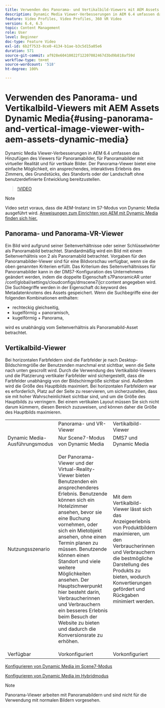 ```yaml
---
title: Verwenden des Panorama- und Vertikalbild-Viewers mit AEM Assets Dynamic Media
description: Dynamic Media Viewer-Verbesserungen in AEM 6.4 umfassen das Hinzufügen des Viewers für Panoramabilder, für Panoramabilder mit virtueller Realität und für vertikale Bilder. Der Panorama-Viewer bietet eine einfache Möglichkeit, ein ansprechendes, interaktives Erlebnis des Zimmers, des Grundstücks, des Standorts oder der Landschaft ohne benutzerdefinierte Entwicklung bereitzustellen.
feature: Video Profiles, Video Profiles, 360 VR Video
version: 6.4, 6.5
topic: Content Management
role: User
level: Beginner
doc-type: Feature Video
exl-id: 6b2f7533-8ce0-4134-b1ae-b3c5d15a05e6
duration: 571
source-git-commit: af928e60410022f12207082467d3bd9b818af59d
workflow-type: tm+mt
source-wordcount: '518'
ht-degree: 100%

---
```


# Verwenden des Panorama- und Vertikalbild-Viewers mit AEM Assets Dynamic Media{#using-panorama-and-vertical-image-viewer-with-aem-assets-dynamic-media}

Dynamic Media Viewer-Verbesserungen in AEM 6.4 umfassen das Hinzufügen des Viewers für Panoramabilder, für Panoramabilder mit virtueller Realität und für vertikale Bilder. Der Panorama-Viewer bietet eine einfache Möglichkeit, ein ansprechendes, interaktives Erlebnis des Zimmers, des Grundstücks, des Standorts oder der Landschaft ohne benutzerdefinierte Entwicklung bereitzustellen.

>[!VIDEO](https://video.tv.adobe.com/v/24156?quality=12&learn=on)

>[!NOTE]
>
>Video setzt voraus, dass die AEM-Instanz im S7-Modus von Dynamic Media ausgeführt wird. [Anweisungen zum Einrichten von AEM mit Dynamic Media finden sich hier.](https://helpx.adobe.com/de/experience-manager/6-3/assets/using/config-dynamic-fp-14410.html)

## Panorama- und Panorama-VR-Viewer

Ein Bild wird aufgrund seiner Seitenverhältnisse oder seiner Schlüsselwörter als Panoramabild betrachtet. Standardmäßig wird ein Bild mit einem Seitenverhältnis von 2 als Panoramabild betrachtet. Vorgaben für den Panoramabilder-Viewer sind für eine Bildvorschau verfügbar, wenn sie die oben genannten Kriterien erfüllt. Das Kriterium des Seitenverhältnisses für Panoramabilder kann in der DMS7-Konfiguration des Unternehmens geändert werden, indem die doppelte Eigenschaft s7PanoramicAR unter /conf/global/settings/cloudconfigs/dmscene7/jcr:content angegeben wird. Die Suchbegriffe werden in der Eigenschaft dc:keyword des Metadatenknotens des Assets gespeichert. Wenn die Suchbegriffe eine der folgenden Kombinationen enthalten:

* rechteckig gleichseitig,
* kugelförmig + panoramisch,
* kugelförmig + Panorama,

wird es unabhängig vom Seitenverhältnis als Panoramabild-Asset betrachtet.

## Vertikalbild-Viewer

Bei horizontalen Farbfeldern sind die Farbfelder je nach Desktop-Bildschirmgröße der Benutzenden manchmal erst sichtbar, wenn die Seite nach unten gescrollt wird. Durch die Verwendung des Vertikalbild-Viewers und die Platzierung vertikaler Farbfelder wird sichergestellt, dass die Farbfelder unabhängig von der Bildschirmgröße sichtbar sind. Außerdem wird die Größe des Hauptbilds maximiert. Bei horizontalen Farbfeldern war es erforderlich, Platz auf der Seite zu reservieren, um sicherzustellen, dass sie mit hoher Wahrscheinlichkeit sichtbar sind, und um die Größe des Hauptbilds zu verringern. Bei einem vertikalen Layout müssen Sie sich nicht darum kümmern, diesen Bereich zuzuweisen, und können daher die Größe des Hauptbilds maximieren.

<table> 
 <tbody>
  <tr>
   <td> </td>
   <td>Panorama- und VR-Viewer</td>
   <td>Vertikalbild-Viewer</td>
  </tr>
  <tr>
   <td>Dynamic Media-Ausführungsmodus</td>
   <td>Nur Scene7-Modus von Dynamic Media</td>
   <td>DMS7 und Dynamic Media</td>
  </tr>
  <tr>
   <td>Nutzungsszenario</td>
   <td><p>Der Panorama-Viewer und der Virtual-Reality-Viewer bieten Benutzenden ein ansprechenderes Erlebnis. Benutzende können sich ein Hotelzimmer ansehen, bevor sie eine Buchung vornehmen, oder sich ein Mietobjekt ansehen, ohne einen Termin planen zu müssen. Benutzende können einen Standort und viele weitere Möglichkeiten ansehen. Der Hauptschwerpunkt hier besteht darin, Verbraucherinnen und Verbrauchern ein besseres Erlebnis beim Besuch der Website zu bieten und dadurch die Konversionsrate zu erhöhen.</p> <p> </p> </td> 
   <td><p>Mit dem Vertikalbild-Viewer lässt sich das Anzeigeerlebnis von Produktbildern maximieren, um den Verbraucherinnen und Verbrauchern die bestmögliche Darstellung des Produkts zu bieten, wodurch Konvertierungen gefördert und Rückgaben minimiert werden.</p> <p> </p> </td>
  </tr>
  <tr>
   <td>Verfügbar </td>
   <td>Vorkonfiguriert</td>
   <td>Vorkonfiguriert</td>
  </tr>
 </tbody>
</table>

[Konfigurieren von Dynamic Media im Scene7-Modus](https://helpx.adobe.com/experience-manager/6-5/assets/using/config-dms7.html)

[Konfigurieren von Dynamic Media im Hybridmodus](https://helpx.adobe.com/de/experience-manager/6-5/assets/using/config-dynamic.html)

>[!NOTE]
>
>Panorama-Viewer arbeiten mit Panoramabildern und sind nicht für die Verwendung mit normalen Bildern vorgesehen.
